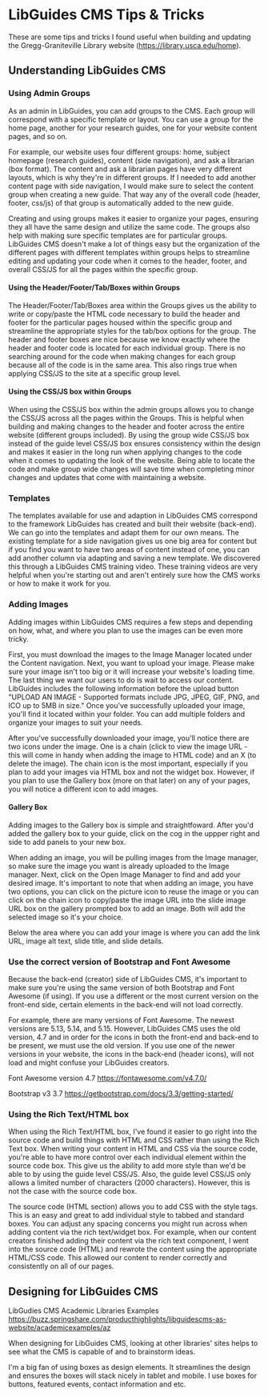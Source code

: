 # LibGuides CMS Tips & Tricks

  These are some tips and tricks I found useful when building and updating the Gregg-Graniteville Library website (https://library.usca.edu/home). 
 
## Understanding LibGuides CMS

  ### Using Admin Groups
  
  As an admin in LibGuides, you can add groups to the CMS. Each group will correspond with a specific template or layout. You can use a group for the home page, another for your research guides, one for your website content pages, and so on. 
   
   For example, our website uses four different groups: home, subject homepage (research guides), content (side navigation), and ask a librarian (box format). The content and ask a librarian pages have very different layouts, which is why they're in different groups. If I needed to add another content page with side navigation, I would make sure to select the content group when creating a new guide. That way any of the overall code (header, footer, css/js) of that group is automatically added to the new guide.
   
   Creating and using groups makes it easier to organize your pages, ensuring they all have the same design and utilize the same code. The groups also help with making sure specific templates are for particular groups. LibGuides CMS doesn't make a lot of things easy but the organization of the different pages with different templates within groups helps to streamline editing and updating your code when it comes to the header, footer, and overall CSS/JS for all the pages within the specific group. 
   
   #### Using the Header/Footer/Tab/Boxes within Groups
   
   The Header/Footer/Tab/Boxes area within the Groups gives us the ability to write or copy/paste the HTML code necessary to build the header and footer for the particular pages housed within the specific group and streamline the appropriate styles for the tab/box options for the group. The header and footer boxes are nice because we know exactly where the header and footer code is located for each individual group. There is no searching around for the code when making changes for each group because all of the code is in the same area. This also rings true when applying CSS/JS to the site at a specific group level. 
   
   #### Using the CSS/JS box within Groups
   
   When using the CSS/JS box within the admin groups allows you to change the CSS/JS across all the pages within the Groups. This is helpful when building and making changes to the header and footer across the entire website (different groups included). By using the group wide CSS/JS box instead of the guide level CSS/JS box ensures consistency within the design and makes it easier in the long run when applying changes to the code when it comes to updating the look of the website. Being able to locate the code and make group wide changes will save time when completing minor changes and updates that come with maintaining a website. 
  
  ### Templates
  
  The templates available for use and adaption in LibGuides CMS correspond to the framework LibGuides has created and built their website (back-end). We can go into the templates and adapt them for our own means. The existing template for a side navigation gives us one big area for content but if you find you want to have two areas of content instead of one, you can add another column via adapting and saving a new template. We discovered this through a LibGuides CMS training video. These training videos are very helpful when you're starting out and aren't entirely sure how the CMS works or how to make it work for you.  
  
  ### Adding Images
  
  Adding images within LibGuides CMS requires a few steps and depending on how, what, and where you plan to use the images can be even more tricky. 
  
  First, you must download the images to the Image Manager located under the Content navigation. Next, you want to upload your image. Please make sure your image isn't too big or it will increase your website's loading time. The last thing we want our users to do is wait to access our content. LibGuides includes the following information before the upload button "UPLOAD AN IMAGE - Supported formats include JPG, JPEG, GIF, PNG, and ICO up to 5MB in size." Once you've successfully uploaded your image, you'll find it located within your folder. You can add multiple folders and organize your images to suit your needs. 
  
  After you've successfully downloaded your image, you'll notice there are two icons under the image. One is a chain (click to view the image URL - this will come in handy when adding the image to HTML code) and an X (to delete the image). The chain icon is the most important, especially if you plan to add your images via HTML box and not the widget box. However, if you plan to use the Gallery box (more on that later) on any of your pages, you will notice a different icon to add images. 
  
  #### Gallery Box
  
  Adding images to the Gallery box is simple and straightfoward. After you'd added the gallery box to your guide, click on the cog in the uppper right and side to add panels to your new box. 
  
  When adding an image, you will be pulling images from the Image manager, so make sure the image you want is already uploaded to the Image manager. Next, click on the Open Image Manager to find and add your desired image. It's important to note that when adding an image, you have two options, you can click on the picture icon to reuse the image or you can click on the chain icon to copy/paste the image URL into the slide image URL box on the gallery prompted box to add an image. Both will add the selected image so it's your choice. 
  
  Below the area where you can add your image is where you can add the link URL, image alt text, slide title, and slide details. 
  
  ### Use the correct version of Bootstrap and Font Awesome
  
   Because the back-end (creator) side of LibGuides CMS, it's important to make sure you're using the same version of both Bootstrap and Font Awesome (if using). If you use a different or the most current version on the front-end side, certain elements in the back-end will not load correctly. 
   
   For example, there are many versions of Font Awesome. The newest versions are 5.13, 5.14, and 5.15. However, LibGuides CMS uses the old version, 4.7 and in order for the icons in both the front-end and back-end to be present, we must use the old version. If you use one of the newer versions in your website, the icons in the back-end (header icons), will not load and might confuse your LibGuides creators. 
   
   Font Awesome version 4.7 https://fontawesome.com/v4.7.0/
   
   Bootstrap v3 3.7 https://getbootstrap.com/docs/3.3/getting-started/
   
   ### Using the Rich Text/HTML box
   
   When using the Rich Text/HTML box, I've found it easier to go right into the source code and build things with HTML and CSS rather than using the Rich Text box. When writing your content in HTML and CSS via the source code, you're able to have more control over each individual element within the source code box. This give us the ability to add more style than we'd be able to by using the guide level CSS/JS. Also, the guide level CSS/JS only allows a limited number of characters (2000 characters). However, this is not the case with the source code box. 
   
   The source code (HTML section) allows you to add CSS with the style tags. This is an easy and great to add individual style to tabbed and standard boxes. You can adjust any spacing concerns you might run across when adding content via the rich text/widget box. For example, when our content creators finished adding their content via the rich text component, I went into the source code (HTML) and rewrote the content using the appropriate HTML/CSS code. This allowed our content to render correctly and consistently on all of our pages. 
   
   
   ## Designing for LibGuides CMS
   
   LibGudies CMS Academic Libraries Examples https://buzz.springshare.com/producthighlights/libguidescms-as-website/academicexamples/az
   
   When designing for LibGuides CMS, looking at other libraries' sites helps to see what the CMS is capable of and to brainstorm ideas. 
   
   I'm a big fan of using boxes as design elements. It streamlines the design and ensures the boxes will stack nicely in tablet and mobile. I use boxes for buttons, featured events, contact information and etc. 
